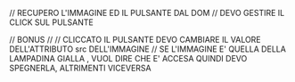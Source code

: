 // RECUPERO L'IMMAGINE ED IL PULSANTE DAL DOM
// DEVO GESTIRE IL CLICK SUL PULSANTE 

// BONUS //
// CLICCATO IL PULSANTE DEVO CAMBIARE IL VALORE DELL'ATTRIBUTO src DELL'IMMAGINE
// SE L'IMMAGINE E' QUELLA DELLA LAMPADINA GIALLA , VUOL DIRE CHE E' ACCESA QUINDI DEVO SPEGNERLA, ALTRIMENTI VICEVERSA